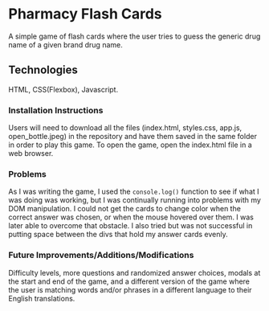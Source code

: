 # Pharmacy Flash Cards

A simple game of flash cards where the user tries to guess the generic drug name of a given brand drug name.

## Technologies

HTML, CSS(Flexbox), Javascript.

### Installation Instructions

Users will need to download all the files (index.html, styles.css, app.js, open_bottle.jpeg) in the repository and have them saved in the same folder in order to play this game. To open the game, open the index.html file in a web browser.

### Problems

As I was writing the game, I used the ```console.log()``` function to see if what I was doing was working, but I was continually running into problems with my DOM manipulation. I could not get the cards to change color when the correct answer was chosen, or when the mouse hovered over them. I was later able to overcome that obstacle. I also tried but was not successful in putting space between the divs that hold my answer cards evenly.

### Future Improvements/Additions/Modifications

Difficulty levels, more questions and randomized answer choices, modals at the start and end of the game, and a different version of the game where the user is matching words and/or phrases in a different language to their English translations.
